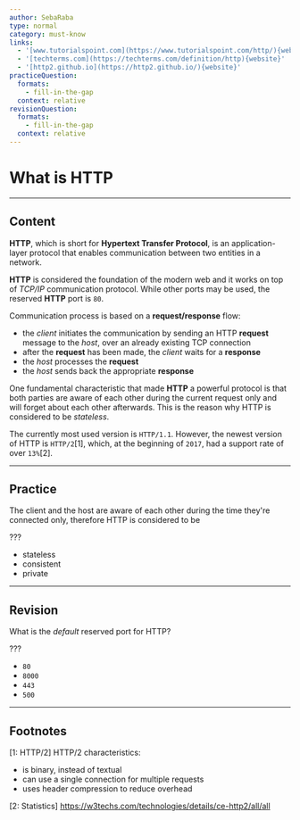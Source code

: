 ```yaml
---
author: SebaRaba
type: normal
category: must-know
links:
  - '[www.tutorialspoint.com](https://www.tutorialspoint.com/http/){website}'
  - '[techterms.com](https://techterms.com/definition/http){website}'
  - '[http2.github.io](https://http2.github.io/){website}'
practiceQuestion:
  formats:
    - fill-in-the-gap
  context: relative
revisionQuestion:
  formats:
    - fill-in-the-gap
  context: relative
---
```


# What is HTTP


---

## Content

**HTTP**, which is short for **Hypertext Transfer Protocol**, is an application-layer protocol that enables communication between two entities in a network.

**HTTP** is considered the foundation of the modern web and it works on top of *TCP/IP* communication protocol. While other ports may be used, the reserved **HTTP** port is `80`.

Communication process is based on a **request/response** flow:

- the *client* initiates the communication by sending an HTTP **request** message to the *host*, over an already existing TCP connection
- after the **request** has been made, the *client* waits for a **response**
- the *host* processes the **request**
- the *host* sends back the appropriate **response**

One fundamental characteristic that made **HTTP** a powerful protocol is that both parties are aware of each other during the current request only and will forget about each other afterwards. This is the reason why HTTP is considered to be *stateless*.

The currently most used version is `HTTP/1.1`. However, the newest version of HTTP is `HTTP/2`[1], which, at the beginning of `2017`, had a support rate of over `13%`[2].


---

## Practice

The client and the host are aware of each other during the time they're connected only, therefore HTTP is considered to be

???

- stateless
- consistent
- private


---

## Revision

What is the *default* reserved port for HTTP?

???

- `80`
- `8000`
- `443`
- `500`


---

## Footnotes

[1: HTTP/2]
HTTP/2 characteristics:

- is binary, instead of textual
- can use a single connection for multiple requests
- uses header compression to reduce overhead

[2: Statistics]
<https://w3techs.com/technologies/details/ce-http2/all/all>
